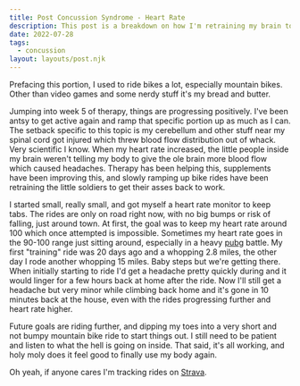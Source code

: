 ```yaml
---
title: Post Concussion Syndrome - Heart Rate
description: This post is a breakdown on how I'm retraining my brain to deliver proper blood flow.
date: 2022-07-28
tags:
  - concussion
layout: layouts/post.njk
---
```

Prefacing this portion, I used to ride bikes a lot, especially mountain bikes. Other than video games and some nerdy stuff it's my bread and butter.

Jumping into week 5 of therapy, things are progressing positively. I've been antsy to get active again and ramp that specific portion up as much as I can. The setback specific to this topic is my cerebellum and other stuff near my spinal cord got injured which threw blood flow distribution out of whack. Very scientific I know. When my heart rate increased, the little people inside my brain weren't telling my body to give the ole brain more blood flow which caused headaches. Therapy has been helping this, supplements have been improving this, and slowly ramping up bike rides have been retraining the little soldiers to get their asses back to work.

I started small, really small, and got myself a heart rate monitor to keep tabs. The rides are only on road right now, with no big bumps or risk of falling, just around town. At first, the goal was to keep my heart rate around 100 which once attempted is impossible. Sometimes my heart rate goes in the 90-100 range just sitting around, especially in a heavy [pubg](https://pubg.com) battle. My first "training" ride was 20 days ago and a whopping 2.8 miles, the other day I rode another whopping 15 miles. Baby steps but we're getting there. When initially starting to ride I'd get a headache pretty quickly during and it would linger for a few hours back at home after the ride. Now I'll still get a headache but very minor while climbing back home and it's gone in 10 minutes back at the house, even with the rides progressing further and heart rate higher.

Future goals are riding further, and dipping my toes into a very short and not bumpy mountain bike ride to start things out. I still need to be patient and listen to what the hell is going on inside. That said, it's all working, and holy moly does it feel good to finally use my body again.

Oh yeah, if anyone cares I'm tracking rides on [Strava](https://www.strava.com/athletes/98484641).